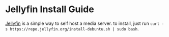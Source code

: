 # Jellyfin Install Guide

[Jellyfin](https://jellyfin,org) is a simple way to self host a media server. to install, just run `curl -s https://repo.jellyfin.org/install-debuntu.sh | sudo bash`.